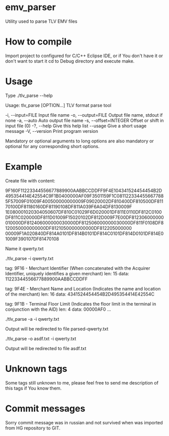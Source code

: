# emv_parser

Utility used to parse TLV EMV files

# How to compile

Import project to configured for C/C++ Eclipse IDE, or if You don't have it or don't want to start it cd to Debug directory and execute make.

# Usage

Type 
./tlv_parse --help

Usage: tlv_parse [OPTION...] 
TLV format parse tool

  -i, --input=FILE           Input file name
  -o, --output=FILE          Output file name, stdout if none
  -a, --auto                 Auto output file name
  -s, --offset=INTEGER       Offset or shift in input file (0)
  -?, --help                 Give this help list
      --usage                Give a short usage message
  -V, --version              Print program version

Mandatory or optional arguments to long options are also mandatory or optional
for any corresponding short options.

# Example

Create file with content:

9F160F11223344556677889900AABBCCDDFF9F4E104341524454454B2D495354414E42554C9F1B0400000AF09F3501159F1C0811223344556677885F57009F01009F400500000000009F09020002DF810400DF810500DF81170100DF81180160DF81190108DF811A039F6A04DF8130009F
1E080001020304050607DF810C01029F6D020001DF811E0110DF812C0100DF811C020000DF811D01009F15020102DF812D009F7E00DF812306000000010000DF812406000000030000DF812506000000030000DF811F0108DF8120050000000000DF8121050000000000DF812205000000
00009F1A020840DF814A0101DF814B0101DF814C0101DF814D0101DF814E01009F390107DF81470108

Name it qwerty.txt

./tlv_parse -i qwerty.txt

tag: 9F16 - Merchant Identifier (When concatenated with the Acquirer Identifier, uniquely identifies a given merchant)
len: 15
data: 11223344556677889900AABBCCDDFF

tag: 9F4E - Merchant Name and Location (Indicates the name and location of the merchant)
len: 16
data: 4341524454454B2D495354414E42554C

tag: 9F1B - Terminal Floor Limit (Indicates the floor limit in the terminal in conjunction with the AID)
len: 4
data: 00000AF0
...


./tlv_parse -a -i qwerty.txt

Output will be redirected to file parsed-qwerty.txt

./tlv_parse -o asdf.txt -i qwerty.txt

Output will be redirected to file asdf.txt

# Unknown tags

Some tags still unknown to me, please feel free to send me description of this tags if You know them.

# Commit messages

Sorry commit message was in russian and not survived when was imported from HG repository to GIT.

